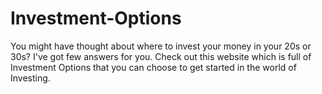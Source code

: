 # Investment-Options
You might have thought about where to invest your money in your 20s or 30s? I've got few answers for you. Check out this website which is full of Investment Options that you can choose to get started in the world of Investing.
